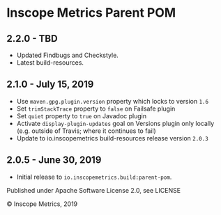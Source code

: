 Inscope Metrics Parent POM
==========================

2.2.0 - TBD
------------------------
* Updated Findbugs and Checkstyle.
* Latest build-resources.

2.1.0 - July 15, 2019
------------------------
* Use `maven.gpg.plugin.version` property which locks to version `1.6`
* Set `trimStackTrace` property to `false` on Failsafe plugin
* Set `quiet` property to `true` on Javadoc plugin
* Activate `display-plugin-updates` goal on Versions plugin only locally (e.g. outside of Travis; where it continues to fail)
* Update to io.inscopemetrics build-resources release version `2.0.3`

2.0.5 - June 30, 2019
------------------------
* Initial release to `io.inscopemetrics.build:parent-pom`.

Published under Apache Software License 2.0, see LICENSE

&copy; Inscope Metrics, 2019
